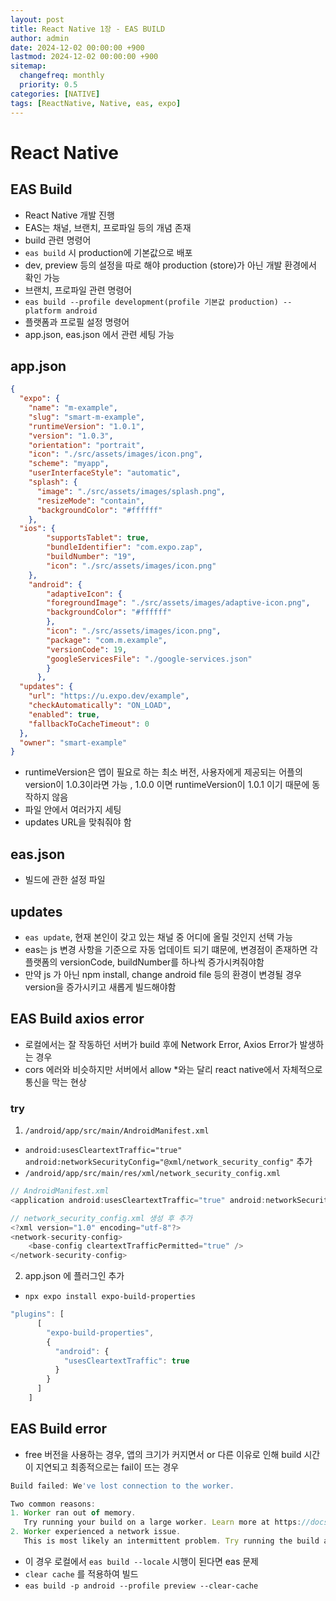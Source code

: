 ```yaml
---
layout: post
title: React Native 1장 - EAS BUILD
author: admin
date: 2024-12-02 00:00:00 +900
lastmod: 2024-12-02 00:00:00 +900
sitemap:
  changefreq: monthly
  priority: 0.5
categories: [NATIVE]
tags: [ReactNative, Native, eas, expo]
---
```

# React Native
## EAS Build
- React Native 개발 진행
- EAS는 채널, 브랜치, 프로파일 등의 개념 존재
- build 관련 명령어
- ```eas build``` 시 production에 기본값으로 배포
- dev, preview 등의 설정을 따로 해야 production (store)가 아닌 개발 환경에서 확인 가능
- 브랜치, 프로파일 관련 명령어
- ```eas build --profile development(profile 기본값 production) --platform android```
- 플랫폼과 프로필 설정 명령어
- app.json, eas.json 에서 관련 세팅 가능

## app.json
```json
{
  "expo": {
    "name": "m-example",
    "slug": "smart-m-example",
    "runtimeVersion": "1.0.1",
    "version": "1.0.3",
    "orientation": "portrait",
    "icon": "./src/assets/images/icon.png",
    "scheme": "myapp",
    "userInterfaceStyle": "automatic",
    "splash": {
      "image": "./src/assets/images/splash.png",
      "resizeMode": "contain",
      "backgroundColor": "#ffffff"
    },
  "ios": {
        "supportsTablet": true,
        "bundleIdentifier": "com.expo.zap",
        "buildNumber": "19",
        "icon": "./src/assets/images/icon.png"
    },
    "android": {
        "adaptiveIcon": {
        "foregroundImage": "./src/assets/images/adaptive-icon.png",
        "backgroundColor": "#ffffff"
        },
        "icon": "./src/assets/images/icon.png",
        "package": "com.m.example",
        "versionCode": 19,
        "googleServicesFile": "./google-services.json"
        }
      },
  "updates": {
    "url": "https://u.expo.dev/example",
    "checkAutomatically": "ON_LOAD",
    "enabled": true,
    "fallbackToCacheTimeout": 0
  },
  "owner": "smart-example"
}
```
- runtimeVersion은 앱이 필요로 하는 최소 버전, 사용자에게 제공되는 어플의 version이 1.0.3이라면 가능 , 1.0.0 이면 runtimeVersion이 1.0.1 이기 때문에 동작하지 않음
- 파일 안에서 여러가지 세팅
- updates URL을 맞춰줘야 함

## eas.json
- 빌드에 관한 설정 파일

## updates
- ```eas update```, 현재 본인이 갖고 있는 채널 중 어디에 올릴 것인지 선택 가능
- eas는 js 변경 사항을 기준으로 자동 업데이트 되기 떄문에, 변경점이 존재하면 각 플랫폼의 versionCode, buildNumber를 하나씩 증가시켜줘야함
- 만약 js 가 아닌 npm install, change android file 등의 환경이 변경될 경우 version을 증가시키고 새롭게 빌드해야함

## EAS Build axios error
- 로컬에서는 잘 작동하던 서버가 build 후에 Network Error, Axios Error가 발생하는 경우
- cors 에러와 비슷하지만 서버에서 allow *와는 달리 react native에서 자체적으로 통신을 막는 현상

### try
1. `/android/app/src/main/AndroidManifest.xml`
- `android:usesCleartextTraffic="true" android:networkSecurityConfig="@xml/network_security_config"` 추가
- `/android/app/src/main/res/xml/network_security_config.xml`
```js
// AndroidManifest.xml
<application android:usesCleartextTraffic="true" android:networkSecurityConfig="@xml/network_security_config"></application>
```

```js
// network_security_config.xml 생성 후 추가
<?xml version="1.0" encoding="utf-8"?>
<network-security-config>
    <base-config cleartextTrafficPermitted="true" />
</network-security-config>
```

2. app.json 에 플러그인 추가
  - `npx expo install expo-build-properties`
```js
"plugins": [
      [
        "expo-build-properties",
        {
          "android": {
            "usesCleartextTraffic": true
          }
        }
      ]
    ]
```

## EAS Build error
- free 버전을 사용하는 경우, 앱의 크기가 커지면서 or 다른 이유로 인해 build 시간이 지연되고 최종적으로는 fail이 뜨는 경우
```js
Build failed: We've lost connection to the worker.

Two common reasons:
1. Worker ran out of memory.
   Try running your build on a large worker. Learn more at https://docs.expo.dev/build/eas-json/#selecting-resource-class
2. Worker experienced a network issue.
   This is most likely an intermittent problem. Try running the build again.
```
- 이 경우 로컬에서 ```eas build --locale``` 시행이 된다면 eas 문제
- `clear cache` 를 적용하여 빌드
- ```eas build -p android --profile preview --clear-cache```